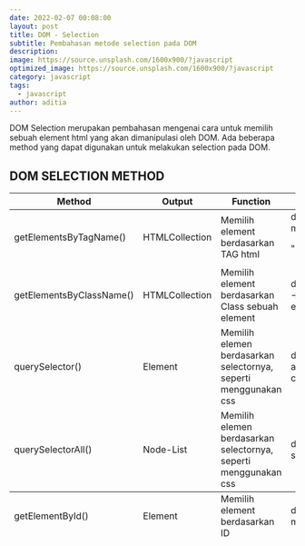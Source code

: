 ```yaml
---
date: 2022-02-07 00:08:00
layout: post
title: DOM - Selection
subtitle: Pembahasan metode selection pada DOM
description:
image: https://source.unsplash.com/1600x900/?javascript
optimized_image: https://source.unsplash.com/1600x900/?javascript
category: javascript
tags:
  - javascript
author: aditia
---
```


DOM Selection merupakan pembahasan mengenai cara untuk memilih sebuah element html yang akan dimanipulasi oleh DOM. Ada beberapa method yang dapat digunakan untuk melakukan selection pada DOM.

## DOM SELECTION METHOD

<table>
  <thead>
    <tr>
      <th>Method</th>
      <th>Output</th>
      <th>Function</th>
      <th>Usage</th>
    </tr>
  </thead>
  <tfoot>
    <tr>
      <td>getElementById()</td>
      <td>Element</td>
      <td>Memilih element berdasarkan ID</td>
      <td>document.getElementById('inputA' -> inputA merupakan ID dari sebuah element HTML)</td>
    </tr>
  </tfoot>
  <tbody>
    <tr>
      <td>getElementsByTagName()</td>
      <td>HTMLCollection</td>
      <td>Memilih element berdasarkan TAG html</td>
      <td>document.getElementByTagName('p' -> p merupakan tag html "<p>")</td>
    </tr>
    <tr>
      <td>getElementsByClassName()</td>
      <td>HTMLCollection</td>
      <td>Memilih element berdasarkan Class sebuah element</td>
      <td>document.getElementsByClassName('inputField' -> inputField merupakan class dari sebuah element HTML)</td>
    </tr>
    <tr>
      <td>querySelector()</td>
      <td>Element</td>
      <td>Memilih elemen berdasarkan selectornya, seperti menggunakan css</td>
      <td>document.querySelector('#b p:nth-child[2]' -> artinya cari sebuah element yang ID nya b dan cari tag p urutan ke dua)</td>
    </tr>
    <tr>
      <td>querySelectorAll()</td>
      <td>Node-List</td>
      <td>Memilih elemen berdasarkan selectornya, seperti menggunakan css</td>
      <td>document.querySelectorAll('p' -> artinya cari semua elemen yang memiliki tag p)</td>
    </tr>
  </tbody>
</table>
